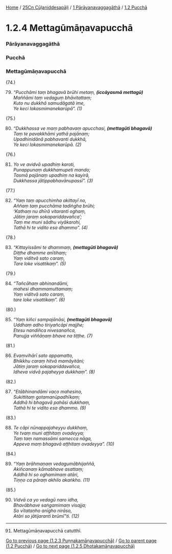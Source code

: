 
[Home](/) / [25Cn Cūḷaniddesapāḷi](../../../25Cn.md) / [1 Pārāyanavaggagāthā](../../1.md) / [1.2 Pucchā](../1.2.md)

# 1.2.4 Mettagūmāṇavapucchā

### Pārāyanavaggagāthā

### Pucchā

### Mettagūmāṇavapucchā

(74.)

79. _“Pucchāmi taṃ bhagavā brūhi metaṃ, __(iccāyasmā mettagū)___  
_Maññāmi taṃ vedaguṃ bhāvitattaṃ;_  
_Kuto nu dukkhā samudāgatā ime,_  
_Ye keci lokasmimanekarūpā”. (1)_  


(75.)

80. _“Dukkhassa ve maṃ pabhavaṃ apucchasi, __(mettagūti bhagavā)___  
_Taṃ te pavakkhāmi yathā pajānaṃ;_  
_Upadhinidānā pabhavanti dukkhā,_  
_Ye keci lokasmimanekarūpā. (2)_  


(76.)

81. _Yo ve avidvā upadhiṃ karoti,_  
_Punappunaṃ dukkhamupeti mando;_  
_Tasmā pajānaṃ upadhiṃ na kayirā,_  
_Dukkhassa jātippabhavānupassī”. (3)_  


(77.)

82. _“Yaṃ taṃ apucchimha akittayī no,_  
_Aññaṃ taṃ pucchāma tadiṅgha brūhi;_  
_‘Kathaṃ nu dhīrā vitaranti oghaṃ,_  
_Jātiṃ jaraṃ sokapariddavañca’;_  
_Taṃ me muni sādhu viyākarohi,_  
_Tathā hi te vidito esa dhammo”. (4)_  


(78.)

83. _“Kittayissāmi te dhammaṃ, __(mettagūti bhagavā)___  
_Diṭṭhe dhamme anītihaṃ;_  
_Yaṃ viditvā sato caraṃ,_  
_Tare loke visattikaṃ”. (5)_  


(79.)

84. _“Tañcāhaṃ abhinandāmi,_  
_mahesi dhammamuttamaṃ;_  
_Yaṃ viditvā sato caraṃ,_  
_tare loke visattikaṃ”. (6)_  


(80.)

85. _“Yaṃ kiñci sampajānāsi, __(mettagūti bhagavā)___  
_Uddhaṃ adho tiriyañcāpi majjhe;_  
_Etesu nandiñca nivesanañca,_  
_Panujja viññāṇaṃ bhave na tiṭṭhe. (7)_  


(81.)

86. _Evaṃvihārī sato appamatto,_  
_Bhikkhu caraṃ hitvā mamāyitāni;_  
_Jātiṃ jaraṃ sokapariddavañca,_  
_Idheva vidvā pajaheyya dukkhaṃ”. (8)_  


(82.)

87. _“Etābhinandāmi vaco mahesino,_  
_Sukittitaṃ gotamanūpadhīkaṃ;_  
_Addhā hi bhagavā pahāsi dukkhaṃ,_  
_Tathā hi te vidito esa dhammo. (9)_  


(83.)

88. _Te cāpi nūnappajaheyyu dukkhaṃ,_  
_Ye tvaṃ muni aṭṭhitaṃ ovadeyya;_  
_Taṃ taṃ namassāmi samecca nāga,_  
_Appeva maṃ bhagavā aṭṭhitaṃ ovadeyya”. (10)_  


(84.)

89. _“Yaṃ brāhmaṇaṃ vedagumābhijaññā,_  
_Akiñcanaṃ kāmabhave asattaṃ;_  
_Addhā hi so oghamimaṃ atāri,_  
_Tiṇṇo ca pāraṃ akhilo akaṅkho. (11)_  


(85.)

90. _Vidvā ca yo vedagū naro idha,_  
_Bhavābhave saṅgamimaṃ visajja;_  
_So vītataṇho anīgho nirāso,_  
_Atāri so jātijaranti brūmī”ti. (12)_  


---

91. Mettagūmāṇavapucchā catutthī.



[Go to previous page (1.2.3 Puṇṇakamāṇavapucchā)](1.2.3.md) / [Go to parent page (1.2 Pucchā)](../1.2.md) / [Go to next page (1.2.5 Dhotakamāṇavapucchā)](1.2.5.md)


